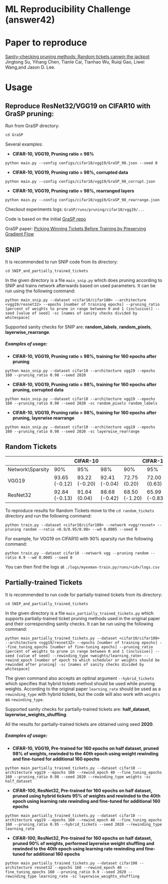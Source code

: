 # ML Reproducibility Challenge (answer42)

# Paper to reproduce

[Sanity-checking pruning methods: Random tickets canwin the jackpot](https://arxiv.org/pdf/2009.11094v1.pdf) 
Jingtong Su, Yihang Chen, Tianle Cai, Tianhao Wu, Ruiqi Gao, Liwei Wang,and Jason D. Lee.

# Usage

## Reproduce ResNet32/VGG19 on CIFAR10 with GraSP pruning:

Run from GraSP directory:

```
cd GraSP
```

Several examples:

* <b>CIFAR-10, VGG19, Pruning ratio = 98%</b>

```
python main.py --config configs/cifar10/vgg19/GraSP_98.json --seed 0
```

* <b>CIFAR-10, VGG19, Pruning ratio = 98%, corrupted data</b>

```
python main.py --config configs/cifar10/vgg19/GraSP_98_corrupt.json
```

* <b>CIFAR-10, VGG19, Pruning ratio = 98%, rearranged layers</b>

```
python main.py --config configs/cifar10/vgg19/GraSP_98_rearrange.json
```

Checkout experiments logs: `GraSP/runs/pruning/cifar10/vgg19/...`

Code is based on the initial [GraSP repo](https://github.com/alecwangcq/GraSP)

GraSP paper: [Picking Winning Tickets Before Training by Preserving Gradient Flow](https://openreview.net/forum?id=SkgsACVKPH)


## SNIP

It is recommended to run SNIP code from its directory:

```(bash)
cd SNIP_and_partially_trained_tickets
```

In the given directory is a file `main_snip.py` which does pruning according to SNIP and trains network afterwards based on used parameters. It can be run using the following command:

```(bash)
python main_snip.py --dataset <cifar10/cifar100> --architecture <vgg19/resnet32> --epochs [number of training epochs] --pruning_ratio [percent of weights to prune in range between 0 and 1 (inclusive)] --seed [value of seed] -sc [names of sanity checks divided by whitespace]
```

Supported sanity checks for SNIP are: **random_labels**, **random_pixels**, **layerwise_rearrange**.

##### Examples of usage:

* **CIFAR-10, VGG19, Pruning ratio = 98%, training for 160 epochs after pruning**

```(bash)
python main_snip.py --dataset cifar10 --architecture vgg19 --epochs 160 --pruning_ratio 0.98 --seed 2020
```

* **CIFAR-10, VGG19, Pruning ratio = 98%, training for 160 epochs after pruning, corrupted data**

```(bash)
python main_snip.py --dataset cifar10 --architecture vgg19 --epochs 160 --pruning_ratio 0.98 --seed 2020 -sc random_pixels random_labels
```

* **CIFAR-10, VGG19, Pruning ratio = 98%, training for 160 epochs after pruning, layerwise rearrange**

```(bash)
python main_snip.py --dataset cifar10 --architecture vgg19 --epochs 160 --pruning_ratio 0.98 --seed 2020 -sc layerwise_rearrange
```

## Random Tickets


<table class="tg">
<thead>
  <tr>
    <th class="tg-0pky"></th>
    <th class="tg-c3ow" colspan="3">CIFAR-10</th>
    <th class="tg-c3ow" colspan="3">CIFAR-100</th>
  </tr>
</thead>
<tbody>
  <tr>
    <td class="tg-btxf"><span style="text-decoration:none">Network\Sparsity</span></td>
    <td class="tg-abip">90%</td>
    <td class="tg-abip">95%</td>
    <td class="tg-abip">98%</td>
    <td class="tg-abip">90%</td>
    <td class="tg-abip">95%</td>
    <td class="tg-abip">98%</td>
  </tr>
  <tr>
    <td class="tg-0pky"><span style="font-weight:normal;font-style:normal;text-decoration:none">VGG19</span></td>
    <td class="tg-c3ow">93.65 (-0.12)</td>
    <td class="tg-c3ow">93.22 (-0.20)</td>
    <td class="tg-c3ow">92.41 (-0.04)</td>
    <td class="tg-c3ow">72.75 (0.20)</td>
    <td class="tg-c3ow">72.00 (0.63)</td>
    <td class="tg-c3ow">68.77 (-0.21)</td>
  </tr>
  <tr>
    <td class="tg-btxf"><span style="font-weight:normal;font-style:normal;text-decoration:none">ResNet32</span></td>
    <td class="tg-abip"><span style="font-weight:normal;font-style:normal;text-decoration:none">92.84 (-0.13)</span></td>
    <td class="tg-abip">91.64 (0.04)</td>
    <td class="tg-abip">88.68 (-0.42)</td>
    <td class="tg-mxj2"><span style="font-weight:normal;text-decoration:none">68.50 (-1.20)</span></td>
    <td class="tg-abip">65.99 (-0.83)</td>
    <td class="tg-abip">59.67 (-0.44)</td>
  </tr>
</tbody>
</table>

To reproduce results for Random Tickets move to the `cd random_tickets` directory and run the following command:
```(bash)
python train.py --dataset <cifar10/cifar100> --network <vgg/resnet> --pruning random --ratio <0.9/0.95/0.98> --wd 0.0005 --seed 0
```

For example, for VGG19 on CIFAR10 with 90% sparsity run the following command:
```(bash)
python train.py --dataset cifar10 --network vgg --pruning random --ratio 0.9 --wd 0.0005 --seed 0
```

You can then find the logs at `./logs/myexman-train.py/runs/<id>/logs.csv`

## Partially-trained Tickets

It is recommended to run code for partially-trained tickets from its directory:

```(bash)
cd SNIP_and_partially_trained_tickets
```

In the given directory is a file `main_partially_trained_tickets.py` which supports partially-trained ticket pruning methods used in the original paper and their corresponding sanity checks. It can be run using the following command:

```(bash)
python main_partially_trained_tickets.py --dataset <cifar10/cifar100> --architecture <vgg19/resnet32> --epochs [number of training epochs] --fine_tuning_epochs [number of fine-tuning epochs] --pruning_ratio [percent of weights to prune in range between 0 and 1 (inclusive)] --seed [value of seed] --rewinding_type <weights/learning_rate> --rewind_epoch [number of epoch to which scheduler or weights should be rewinded after pruning] -sc [names of sanity checks divided by whitespace]
```

The given command also accepts an optinal argument `--hybrid_tickets` which specifies that hybrid tickets method should be used while pruning weights. According to the original paper `learning_rate` should be used as a `rewinding_type` with hybrid tickets, but the code will also work with `weights` as `rewinding_type`.

Supported sanity checks for partially-trained tickets are: **half_dataset**, **layerwise_weights_shuffling**.

All the results for partially-trained tickets are obtained using seed **2020**.

##### Examples of usage:

* **CIFAR-10, VGG19, Pre-trained for 160 epochs on half dataset, pruned 98% of weights, rewinded to the 40th epoch using weight rewinding and fine-tuned for additional 160 epochs**

```(bash)
python main_partially_trained_tickets.py --dataset cifar10 --architecture vgg19 --epochs 160 --rewind_epoch 40 --fine_tuning_epochs 160 --pruning_ratio 0.98 --seed 2020 --rewinding_type weights -sc half_dataset
```

* **CIFAR-100, ResNet32, Pre-trained for 160 epochs on half dataset, pruned using hybrid tickets 95% of weights and rewinded to the 40th epoch using learning rate rewinding and fine-tuned for additional 160 epochs**

```(bash)
python main_partially_trained_tickets.py --dataset cifar10 --architecture vgg19 --epochs 160 --rewind_epoch 40 --fine_tuning_epochs 160 --pruning_ratio 0.95 --hybrid_tickets --seed 2020 --rewinding_type learning_rate
```

* **CIFAR-100, ResNet32, Pre-trained for 160 epochs on half dataset, pruned 90% of weights, performed layerwise weight shuffling and rewinded to the 40th epoch using learning rate rewinding and fine-tuned for additional 160 epochs**

```(bash)
python main_partially_trained_tickets.py --dataset cifar100 --architecture resnet32 --epochs 160 --rewind_epoch 40 --fine_tuning_epochs 160 --pruning_ratio 0.9 --seed 2020 --rewinding_type learning_rate -sc layerwise_weights_shuffling
```
